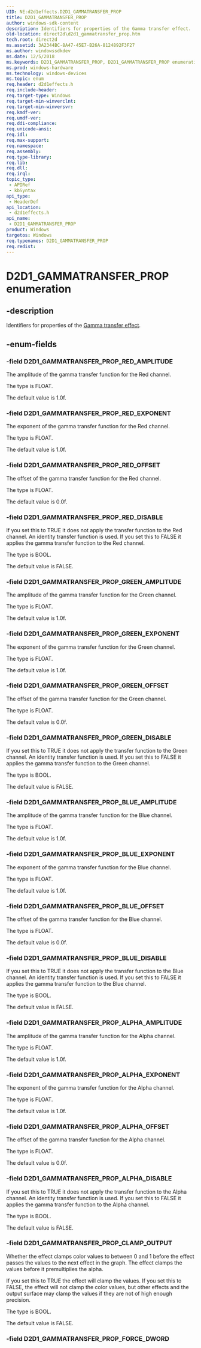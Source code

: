```yaml
---
UID: NE:d2d1effects.D2D1_GAMMATRANSFER_PROP
title: D2D1_GAMMATRANSFER_PROP
author: windows-sdk-content
description: Identifiers for properties of the Gamma transfer effect.
old-location: direct2d\d2d1_gammatransfer_prop.htm
tech.root: direct2d
ms.assetid: 3A2344BC-8A47-45E7-B26A-8124892F3F27
ms.author: windowssdkdev
ms.date: 12/5/2018
ms.keywords: D2D1_GAMMATRANSFER_PROP, D2D1_GAMMATRANSFER_PROP enumeration [Direct2D], D2D1_GAMMATRANSFER_PROP_ALPHA_AMPLITUDE, D2D1_GAMMATRANSFER_PROP_ALPHA_DISABLE, D2D1_GAMMATRANSFER_PROP_ALPHA_EXPONENT, D2D1_GAMMATRANSFER_PROP_ALPHA_OFFSET, D2D1_GAMMATRANSFER_PROP_BLUE_AMPLITUDE, D2D1_GAMMATRANSFER_PROP_BLUE_DISABLE, D2D1_GAMMATRANSFER_PROP_BLUE_EXPONENT, D2D1_GAMMATRANSFER_PROP_BLUE_OFFSET, D2D1_GAMMATRANSFER_PROP_CLAMP_OUTPUT, D2D1_GAMMATRANSFER_PROP_GREEN_AMPLITUDE, D2D1_GAMMATRANSFER_PROP_GREEN_DISABLE, D2D1_GAMMATRANSFER_PROP_GREEN_EXPONENT, D2D1_GAMMATRANSFER_PROP_GREEN_OFFSET, D2D1_GAMMATRANSFER_PROP_RED_AMPLITUDE, D2D1_GAMMATRANSFER_PROP_RED_DISABLE, D2D1_GAMMATRANSFER_PROP_RED_EXPONENT, D2D1_GAMMATRANSFER_PROP_RED_OFFSET, d2d1effects/D2D1_GAMMATRANSFER_PROP, d2d1effects/D2D1_GAMMATRANSFER_PROP_ALPHA_AMPLITUDE, d2d1effects/D2D1_GAMMATRANSFER_PROP_ALPHA_DISABLE, d2d1effects/D2D1_GAMMATRANSFER_PROP_ALPHA_EXPONENT, d2d1effects/D2D1_GAMMATRANSFER_PROP_ALPHA_OFFSET, d2d1effects/D2D1_GAMMATRANSFER_PROP_BLUE_AMPLITUDE, d2d1effects/D2D1_GAMMATRANSFER_PROP_BLUE_DISABLE, d2d1effects/D2D1_GAMMATRANSFER_PROP_BLUE_EXPONENT, d2d1effects/D2D1_GAMMATRANSFER_PROP_BLUE_OFFSET, d2d1effects/D2D1_GAMMATRANSFER_PROP_CLAMP_OUTPUT, d2d1effects/D2D1_GAMMATRANSFER_PROP_GREEN_AMPLITUDE, d2d1effects/D2D1_GAMMATRANSFER_PROP_GREEN_DISABLE, d2d1effects/D2D1_GAMMATRANSFER_PROP_GREEN_EXPONENT, d2d1effects/D2D1_GAMMATRANSFER_PROP_GREEN_OFFSET, d2d1effects/D2D1_GAMMATRANSFER_PROP_RED_AMPLITUDE, d2d1effects/D2D1_GAMMATRANSFER_PROP_RED_DISABLE, d2d1effects/D2D1_GAMMATRANSFER_PROP_RED_EXPONENT, d2d1effects/D2D1_GAMMATRANSFER_PROP_RED_OFFSET, direct2d.d2d1_gammatransfer_prop
ms.prod: windows-hardware
ms.technology: windows-devices
ms.topic: enum
req.header: d2d1effects.h
req.include-header: 
req.target-type: Windows
req.target-min-winverclnt: 
req.target-min-winversvr: 
req.kmdf-ver: 
req.umdf-ver: 
req.ddi-compliance: 
req.unicode-ansi: 
req.idl: 
req.max-support: 
req.namespace: 
req.assembly: 
req.type-library: 
req.lib: 
req.dll: 
req.irql: 
topic_type:
 - APIRef
 - kbSyntax
api_type:
 - HeaderDef
api_location:
 - d2d1effects.h
api_name:
 - D2D1_GAMMATRANSFER_PROP
product: Windows
targetos: Windows
req.typenames: D2D1_GAMMATRANSFER_PROP
req.redist: 
---
```


# D2D1_GAMMATRANSFER_PROP enumeration


## -description


Identifiers for properties of the <a href="https://msdn.microsoft.com/en-us/library/Hh706337(v=VS.85).aspx">Gamma transfer effect</a>.
        


## -enum-fields




### -field D2D1_GAMMATRANSFER_PROP_RED_AMPLITUDE

The amplitude of the gamma transfer function for the Red channel.
            

The type is FLOAT.

The default value is 1.0f.


### -field D2D1_GAMMATRANSFER_PROP_RED_EXPONENT

The exponent of the gamma transfer function for the Red channel.
            

The type is FLOAT.

The default value is 1.0f.


### -field D2D1_GAMMATRANSFER_PROP_RED_OFFSET

The offset of the gamma transfer function for the Red channel.
            

The type is FLOAT.

The default value is 0.0f.


### -field D2D1_GAMMATRANSFER_PROP_RED_DISABLE

If you set this to TRUE it does not apply the transfer function to the Red channel. An identity transfer function is used.
            If you set this to FALSE it applies the gamma transfer function to the Red channel.
            

The type is BOOL.

The default value is FALSE.


### -field D2D1_GAMMATRANSFER_PROP_GREEN_AMPLITUDE

The amplitude of the gamma transfer function for the Green channel.
            

The type is FLOAT.

The default value is 1.0f.


### -field D2D1_GAMMATRANSFER_PROP_GREEN_EXPONENT

The exponent of the gamma transfer function for the Green channel.
            

The type is FLOAT.

The default value is 1.0f.


### -field D2D1_GAMMATRANSFER_PROP_GREEN_OFFSET

The offset of the gamma transfer function for the Green channel.
            

The type is FLOAT.

The default value is 0.0f.


### -field D2D1_GAMMATRANSFER_PROP_GREEN_DISABLE

If you set this to TRUE it does not apply the transfer function to the Green channel. An identity transfer function is used.
            If you set this to FALSE it applies the gamma transfer function to the Green channel.
            

The type is BOOL.

The default value is FALSE.


### -field D2D1_GAMMATRANSFER_PROP_BLUE_AMPLITUDE

The amplitude of the gamma transfer function for the Blue channel.
            

The type is FLOAT.

The default value is 1.0f.


### -field D2D1_GAMMATRANSFER_PROP_BLUE_EXPONENT

The exponent of the gamma transfer function for the Blue channel.
            

The type is FLOAT.

The default value is 1.0f.


### -field D2D1_GAMMATRANSFER_PROP_BLUE_OFFSET

The offset of the gamma transfer function for the Blue channel.
            

The type is FLOAT.

The default value is 0.0f.


### -field D2D1_GAMMATRANSFER_PROP_BLUE_DISABLE

If you set this to TRUE it does not apply the transfer function to the Blue channel. An identity transfer function is used.
            If you set this to FALSE it applies the gamma transfer function to the Blue channel.
            

The type is BOOL.

The default value is FALSE.


### -field D2D1_GAMMATRANSFER_PROP_ALPHA_AMPLITUDE

The amplitude of the gamma transfer function for the Alpha channel.
            

The type is FLOAT.

The default value is 1.0f.


### -field D2D1_GAMMATRANSFER_PROP_ALPHA_EXPONENT

The exponent of the gamma transfer function for the Alpha channel.
            

The type is FLOAT.

The default value is 1.0f.


### -field D2D1_GAMMATRANSFER_PROP_ALPHA_OFFSET

The offset of the gamma transfer function for the Alpha channel.
            

The type is FLOAT.

The default value is 0.0f.


### -field D2D1_GAMMATRANSFER_PROP_ALPHA_DISABLE

If you set this to TRUE it does not apply the transfer function to the Alpha channel. An identity transfer function is used.
            If you set this to FALSE it applies the gamma transfer function to the Alpha channel.
            

The type is BOOL.

The default value is FALSE.


### -field D2D1_GAMMATRANSFER_PROP_CLAMP_OUTPUT

Whether the effect clamps color values to between 0 and 1 before the effect passes the values to the next effect in the graph.
            The effect clamps the values before it premultiplies the alpha.
            

If you set this to TRUE the effect will clamp the values. If you set this to FALSE, the effect will not clamp the color values,
              but other effects and the output surface may clamp the values if they are not of high enough precision.
            

The type is BOOL.

The default value is FALSE.


### -field D2D1_GAMMATRANSFER_PROP_FORCE_DWORD



